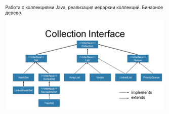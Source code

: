 Работа с коллекциями Java, реализация иерархии коллекций. Бинарное дерево.
  
  ![Collection_API](https://github.com/Vladislav20V23/Collections_API/blob/master/1.png)
